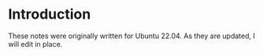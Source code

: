 # Introduction

These notes were originally written for Ubuntu 22.04. As they are updated, I will edit in place.
